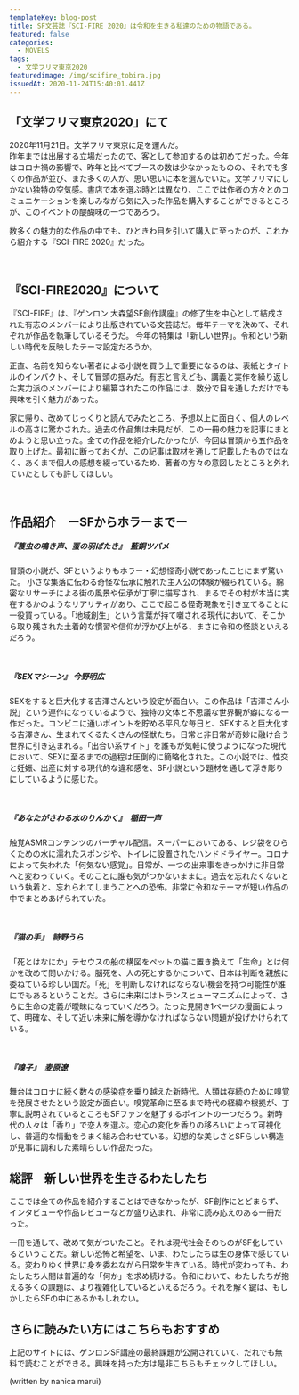 ```yaml
---
templateKey: blog-post
title: SF文芸誌『SCI-FIRE 2020』は令和を生きる私達のための物語である。
featured: false
categories:
  - NOVELS
tags:
  - 文学フリマ東京2020
featuredimage: /img/scifire_tobira.jpg
issuedAt: 2020-11-24T15:40:01.441Z
---
```

## 「文学フリマ東京2020」にて

2020年11月21日。文学フリマ東京に足を運んだ。<br>
昨年までは出展する立場だったので、客として参加するのは初めてだった。今年はコロナ禍の影響で、昨年と比べてブースの数は少なかったものの、それでも多くの作品が並び、また多くの人が、思い思いに本を選んでいた。文学フリマにしかない独特の空気感。書店で本を選ぶ時とは異なり、ここでは作者の方々とのコミュニケーションを楽しみながら気に入った作品を購入することができるところが、このイベントの醍醐味の一つであろう。

数多くの魅力的な作品の中でも、ひときわ目を引いて購入に至ったのが、これから紹介する『SCI-FIRE 2020』だった。

<br>

## 『SCI-FIRE2020』について

『SCI-FIRE』は、『ゲンロン 大森望SF創作講座』の修了生を中心として結成された有志のメンバーにより出版されている文芸誌だ。毎年テーマを決めて、それぞれが作品を執筆しているそうだ。
今年の特集は「新しい世界」。令和という新しい時代を反映したテーマ設定だろうか。

正直、名前を知らない著者による小説を買う上で重要になるのは、表紙とタイトルのインパクト、そして冒頭の掴みだ。有志と言えども、講義と実作を繰り返した実力派のメンバーにより編纂されたこの作品には、数分で目を通しただけでも興味を引く魅力があった。

家に帰り、改めてじっくりと読んでみたところ、予想以上に面白く、個人のレベルの高さに驚かされた。過去の作品集は未見だが、この一冊の魅力を記事にまとめようと思い立った。全ての作品を紹介したかったが、今回は冒頭から五作品を取り上げた。最初に断っておくが、この記事は取材を通して記載したものではなく、あくまで個人の感想を綴っているため、著者の方々の意図したところと外れていたとしても許してほしい。

<br>

## 作品紹介　ーSFからホラーまでー

##### 『蓑虫の鳴き声、蚕の羽ばたき』　藍銅ツバメ

冒頭の小説が、SFというよりもホラー・幻想怪奇小説であったことにまず驚いた。
小さな集落に伝わる奇怪な伝承に触れた主人公の体験が綴られている。綿密なリサーチによる街の風景や伝承が丁寧に描写され、まるでその村が本当に実在するかのようなリアリティがあり、ここで起こる怪奇現象を引き立てることに一役買っている。「地域創生」という言葉が持て囃される現代において、そこから取り残された土着的な慣習や信仰が浮かび上がる、まさに令和の怪談といえるだろう。

<br>

##### 『SEXマシーン』 今野明広

SEXをすると巨大化する吉澤さんという設定が面白い。この作品は「吉澤さん小説」という連作になっているようで、独特の文体と不思議な世界観が癖になる一作だった。コンビニに通いポイントを貯める平凡な毎日と、SEXすると巨大化する吉澤さん、生まれてくるたくさんの怪獣たち。日常と非日常が奇妙に融け合う世界に引き込まれる。「出合い系サイト」を誰もが気軽に使うようになった現代において、SEXに至るまでの過程は圧倒的に簡略化された。この小説では、性交と妊娠、出産に対する現代的な違和感を、SF小説という題材を通して浮き彫りにしているように感じた。

<br>

##### 『あなたがさわる水のりんかく』　稲田一声

触覚ASMRコンテンツのバーチャル配信。スーパーにおいてある、レジ袋をひらくための水に濡れたスポンジや、トイレに設置されたハンドドライヤー。コロナによって失われた「何気ない感覚」。日常が、一つの出来事をきっかけに非日常へと変わっていく。そのことに誰も気がつかないままに。過去を忘れたくないという執着と、忘れられてしまうことへの恐怖。非常に令和なテーマが短い作品の中でまとめあげられていた。

<br>

##### 『猫の手』　詩野うら

「死とはなにか」テセウスの船の構図をペットの猫に置き換えて「生命」とは何かを改めて問いかける。脳死を、人の死とするかについて、日本は判断を親族に委ねている珍しい国だ。「死」を判断しなければならない機会を持つ可能性が誰にでもあるということだ。さらに未来にはトランスヒューマニズムによって、さらに生命の定義が曖昧になっていくだろう。たった見開き1ページの漫画によって、明確な、そして近い未来に解を導かなければならない問題が投げかけられている。

<br>

##### 『嗅子』　麦原遼

舞台はコロナに続く数々の感染症を乗り越えた新時代。人類は存続のために嗅覚を発展させたという設定が面白い。嗅覚革命に至るまで時代の経緯や根拠が、丁寧に説明されているところもSFファンを魅了するポイントの一つだろう。新時代の人々は「香り」で恋人を選ぶ。恋心の変化を香りの移ろいによって可視化し、普遍的な情動をうまく組み合わせている。幻想的な美しさとSFらしい構造が見事に調和した素晴らしい作品だった。





## 総評　新しい世界を生きるわたしたち

ここでは全ての作品を紹介することはできなかったが、SF創作にとどまらず、インタビューや作品レビューなどが盛り込まれ、非常に読み応えのある一冊だった。

一冊を通して、改めて気がついたこと。それは現代社会そのものがSF化しているということだ。新しい恐怖と希望を、いま、わたしたちは生の身体で感じている。変わりゆく世界に身を委ねながら日常を生きている。時代が変わっても、わたしたち人間は普遍的な「何か」を求め続ける。令和において、わたしたちが抱える多くの課題は、より複雑化しているといえるだろう。それを解く鍵は、もしかしたらSFの中にあるかもしれない。



## さらに読みたい方にはこちらもおすすめ

上記のサイトには、ゲンロンSF講座の最終課題が公開されていて、だれでも無料で読むことができる。興味を持った方は是非こちらもチェックしてほしい。





(written by nanica marui)
